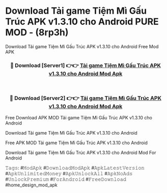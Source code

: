 # Download Tải game Tiệm Mì Gấu Trúc APK v1.3.10 cho Android PURE MOD - (8rp3h)
Download Tải game Tiệm Mì Gấu Trúc APK v1.3.10 cho Android Free Mod APK

<div align="center">
<h3>🔴 Download [Server1] 👉👉 <a href="https://apk-comot.site?title=Tải_game_Tiệm_Mì_Gấu_Trúc_APK_v1.3.10_cho_Android">Tải game Tiệm Mì Gấu Trúc APK v1.3.10 cho Android Mod Apk</a></h3><br>

<h3>🔴 Download [Server2] 👉👉 <a href="https://apk-comot.site?title=Tải_game_Tiệm_Mì_Gấu_Trúc_APK_v1.3.10_cho_Android">Tải game Tiệm Mì Gấu Trúc APK v1.3.10 cho Android Mod Apk</a></h3>
</div>


Free Download APK MOD Tải game Tiệm Mì Gấu Trúc APK v1.3.10 cho Android

Download Tải game Tiệm Mì Gấu Trúc APK v1.3.10 cho Android 

Free APK MOD Tải game Tiệm Mì Gấu Trúc APK v1.3.10 cho Android 

Download Tải game Tiệm Mì Gấu Trúc APK v1.3.10 cho Android Mod For Android

𝚃𝚊𝚐𝚜: #𝙼𝚘𝚍𝙰𝚙𝚔 #𝙳𝚘𝚠𝚗𝚕𝚘𝚊𝚍𝙼𝚘𝚍𝙰𝚙𝚔 #𝙰𝚙𝚔𝙻𝚊𝚝𝚎𝚜𝚝𝚅𝚎𝚛𝚜𝚒𝚘𝚗 #𝙰𝚙𝚔𝚄𝚗𝚕𝚒𝚖𝚒𝚝𝚎𝚍𝙼𝚘𝚗𝚎𝚢 #𝙰𝚙𝚔𝚄𝚗𝚕𝚘𝚌𝚔𝙰𝚕𝚕 #𝙰𝚙𝚔𝙽𝚘𝙰𝚍𝚜 #𝚄𝚗𝚕𝚘𝚌𝚔𝙿𝚛𝚎𝚖𝚒𝚞𝚖 #𝙵𝚘𝚛𝙰𝚗𝚍𝚛𝚘𝚒𝚍 #𝙵𝚛𝚎𝚎𝙳𝚘𝚠𝚗𝚕𝚘𝚊𝚍 #home_design_mod_apk
